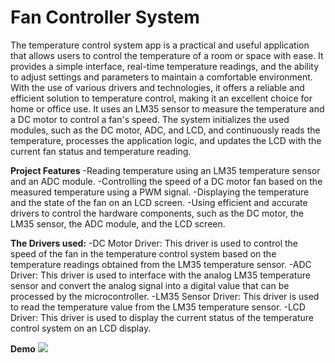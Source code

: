 # Fan Controller System
 
The temperature control system app is a practical and useful application that allows users to control the temperature of a room or space with ease. It provides a simple interface, real-time temperature readings, and the ability to adjust settings and parameters to maintain a comfortable environment. With the use of various drivers and technologies, it offers a reliable and efficient solution to temperature control, making it an excellent choice for home or office use.
It uses an LM35 sensor to measure the temperature and a DC motor to control a fan's speed. The system initializes the used modules, such as the DC motor, ADC, and LCD, and continuously reads the temperature, processes the application logic, and updates the LCD with the current fan status and temperature reading.

**Project Features**
-Reading temperature using an LM35 temperature sensor and an ADC module.
-Controlling the speed of a DC motor fan based on the measured temperature using a PWM signal.
-Displaying the temperature and the state of the fan on an LCD screen.
-Using efficient and accurate drivers to control the hardware components, such as the DC motor, the LM35 sensor, the ADC module, and the LCD screen.

**The Drivers used:**
-DC Motor Driver: This driver is used to control the speed of the fan in the temperature control system based on the temperature readings obtained from the LM35 temperature sensor.
-ADC Driver: This driver is used to interface with the analog LM35 temperature sensor and convert the analog signal into a digital value that can be processed by the microcontroller.
-LM35 Sensor Driver: This driver is used to read the temperature value from the LM35 temperature sensor.
-LCD Driver: This driver is used to display the current status of the temperature control system on an LCD display.

**Demo**
![](https://github.com/husseinAhmed10/Fan-Controller-System/blob/main/Fan%20Controller%20System.gif)
